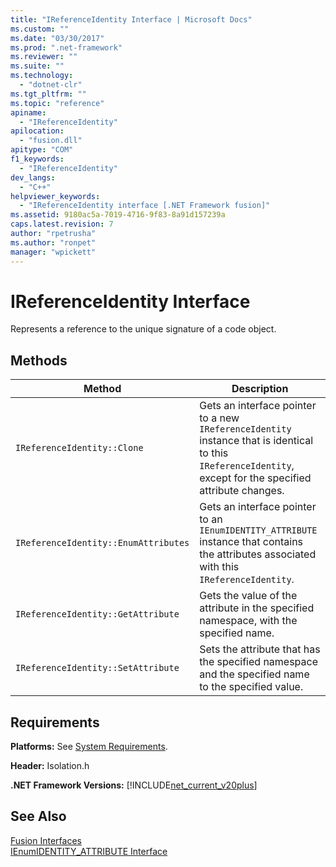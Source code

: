 ```yaml
---
title: "IReferenceIdentity Interface | Microsoft Docs"
ms.custom: ""
ms.date: "03/30/2017"
ms.prod: ".net-framework"
ms.reviewer: ""
ms.suite: ""
ms.technology: 
  - "dotnet-clr"
ms.tgt_pltfrm: ""
ms.topic: "reference"
apiname: 
  - "IReferenceIdentity"
apilocation: 
  - "fusion.dll"
apitype: "COM"
f1_keywords: 
  - "IReferenceIdentity"
dev_langs: 
  - "C++"
helpviewer_keywords: 
  - "IReferenceIdentity interface [.NET Framework fusion]"
ms.assetid: 9180ac5a-7019-4716-9f83-8a91d157239a
caps.latest.revision: 7
author: "rpetrusha"
ms.author: "ronpet"
manager: "wpickett"
---
```

# IReferenceIdentity Interface
Represents a reference to the unique signature of a code object.  
  
## Methods  
  
|Method|Description|  
|------------|-----------------|  
|`IReferenceIdentity::Clone`|Gets an interface pointer to a new `IReferenceIdentity` instance that is identical to this `IReferenceIdentity`, except for the specified attribute changes.|  
|`IReferenceIdentity::EnumAttributes`|Gets an interface pointer to an `IEnumIDENTITY_ATTRIBUTE` instance that contains the attributes associated with this `IReferenceIdentity`.|  
|`IReferenceIdentity::GetAttribute`|Gets the value of the attribute in the specified namespace, with the specified name.|  
|`IReferenceIdentity::SetAttribute`|Sets the attribute that has the specified namespace and the specified name to the specified value.|  
  
## Requirements  
 **Platforms:** See [System Requirements](../../../../docs/framework/get-started/system-requirements.md).  
  
 **Header:** Isolation.h  
  
 **.NET Framework Versions:** [!INCLUDE[net_current_v20plus](../../../../includes/net-current-v20plus-md.md)]  
  
## See Also  
 [Fusion Interfaces](../../../../docs/framework/unmanaged-api/fusion/fusion-interfaces.md)   
 [IEnumIDENTITY_ATTRIBUTE Interface](../../../../docs/framework/unmanaged-api/fusion/ienumidentity-attribute-interface.md)